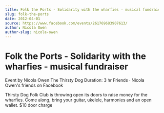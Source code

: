```yaml
---
title: Folk the Ports - Solidarity with the wharfies - musical fundraiser
slug: folk-the-ports
date: 2012-04-01
source: https://www.facebook.com/events/261769683907613/
author: Nicola Owen
author-slug: nicola-owen
---
```


# Folk the Ports - Solidarity with the wharfies - musical fundraiser

Event by Nicola Owen
The Thirsty Dog
Duration: 3 hr
Friends  · Nicola Owen's friends on Facebook

Thirsty Dog Folk Club is throwing open its doors to raise money for the wharfies. Come along, bring your guitar, ukelele, harmonies and an open wallet. $10 door charge